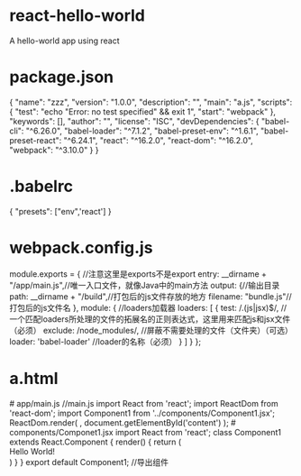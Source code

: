 # react-hello-world
A hello-world app using react
# package.json
{
  "name": "zzz",
  "version": "1.0.0",
  "description": "",
  "main": "a.js",
  "scripts": {
    "test": "echo \"Error: no test specified\" && exit 1",
    "start": "webpack"
  },
  "keywords": [],
  "author": "",
  "license": "ISC",
  "devDependencies": {
    "babel-cli": "^6.26.0",
    "babel-loader": "^7.1.2",
    "babel-preset-env": "^1.6.1",
    "babel-preset-react": "^6.24.1",
    "react": "^16.2.0",
    "react-dom": "^16.2.0",
    "webpack": "^3.10.0"
  }
}
# .babelrc
{
  	"presets": ["env",'react']
}
# webpack.config.js
module.exports = { 	//注意这里是exports不是export
    	entry: 	__dirname + "/app/main.js",//唯一入口文件，就像Java中的main方法
    	output: {//输出目录
        	path: __dirname + "/build",//打包后的js文件存放的地方
        	filename: 	"bundle.js"//打包后的js文件名
    	},
    	module: {
        //loaders加载器
	        loaders: [
	            {
	                test: /\.(js|jsx)$/, 		//一个匹配loaders所处理的文件的拓展名的正则表达式，这里用来匹配js和jsx文件（必须）
	                exclude: /node_modules/, 	//屏蔽不需要处理的文件（文件夹）（可选）
	                loader: 'babel-loader' 		//loader的名称（必须）
	            }
	        ]
    }
};
# a.html
<!DOCTYPE html>
<html>
<head>
	<title></title>

</head>
<body>
	<div id="content"></div>
</body>
<script src="./build/bundle.js"></script>
</html>
# app/main.js
//main.js
import React 		from 'react';
import ReactDom 	from 'react-dom';
import Component1 	from '../components/Component1.jsx';
ReactDom.render(
    	<Component1 />,
    	document.getElementById('content')
);
# components/Componet1.jsx
import React from 'react';
class 	Component1 extends React.Component {
    	render() {
        	return (
            		<div>Hello World!</div>
        	)
    }
}
export default Component1; //导出组件
